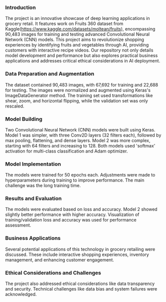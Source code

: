 ### Introduction
The project is an innovative showcase of deep learning applications in grocery retail. It features work on Fruits 360 dataset from Kaggle(https://www.kaggle.com/datasets/moltean/fruits), encompassing 90,483 images for training and testing advanced Convolutional Neural Network (CNN) models. This project aims to revolutionize shopping experiences by identifying fruits and vegetables through AI, providing customers with interactive recipe videos. Our repository not only details model development and performance but also explores practical business applications and addresses critical ethical considerations in AI deployment.
### Data Preparation and Augmentation 
The dataset contained 90,483 images, with 67,692 for training and 22,688 for testing. The images were normalized and augmented using Keras's ImageDataGenerator method. The training set used transformations like shear, zoom, and horizontal flipping, while the validation set was only rescaled.
### Model Building
Two Convolutional Neural Network (CNN) models were built using Keras. Model 1 was simpler, with three Conv2D layers (32 filters each), followed by max pooling, flattening, and dense layers. Model 2 was more complex, starting with 64 filters and increasing to 128. Both models used 'softmax' activation for multi-class classification and Adam optimizer.
### Model Implementation
The models were trained for 50 epochs each. Adjustments were made to hyperparameters during training to improve performance. The main challenge was the long training time.
### Results and Evaluation
The models were evaluated based on loss and accuracy. Model 2 showed slightly better performance with higher accuracy. Visualization of training/validation loss and accuracy was used for performance assessment.
### Business Applications
Several potential applications of this technology in grocery retailing were discussed. These include interactive shopping experiences, inventory management, and enhancing customer engagement.
### Ethical Considerations and Challenges
The project also addressed ethical considerations like data transparency and security. Technical challenges like data bias and system failures were acknowledged.
